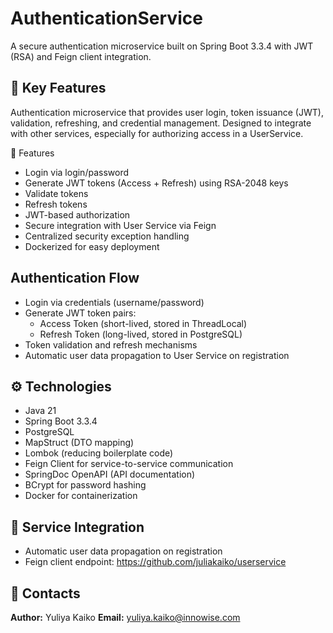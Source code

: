 # AuthenticationService  
A secure authentication microservice built on Spring Boot 3.3.4 with JWT (RSA) and Feign client integration.

## 🚀 Key Features  
Authentication microservice that provides user login, token issuance (JWT), validation, refreshing, and credential management. Designed to integrate with other services, especially for authorizing access in a UserService.

🚀 Features
- Login via login/password
- Generate JWT tokens (Access + Refresh) using RSA-2048 keys
- Validate tokens
- Refresh tokens
- JWT-based authorization
- Secure integration with User Service via Feign
- Centralized security exception handling
- Dockerized for easy deployment 

## Authentication Flow
- Login via credentials (username/password)
- Generate JWT token pairs:
  - Access Token (short-lived, stored in ThreadLocal)
  - Refresh Token (long-lived, stored in PostgreSQL)
- Token validation and refresh mechanisms 
- Automatic user data propagation to User Service on registration

## ⚙️ Technologies
- Java 21
- Spring Boot 3.3.4
- PostgreSQL 
- MapStruct (DTO mapping)
- Lombok (reducing boilerplate code)
- Feign Client for service-to-service communication
- SpringDoc OpenAPI (API documentation)
- BCrypt for password hashing
- Docker for containerization

## 🔗 Service Integration
- Automatic user data propagation on registration 
- Feign client endpoint: https://github.com/juliakaiko/userservice

## 📩 Contacts
**Author:** Yuliya Kaiko
**Email:** yuliya.kaiko@innowise.com


